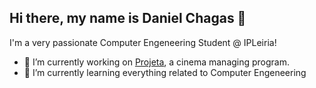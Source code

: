 ## Hi there, my name is Daniel Chagas 👋

I'm a very passionate Computer Engeneering Student @ IPLeiria!

- 🔭 I’m currently working on [Projeta](https://github.com/DanielCheygaz/projeta), a cinema managing program.
- 🌱 I’m currently learning everything related to Computer Engeneering
